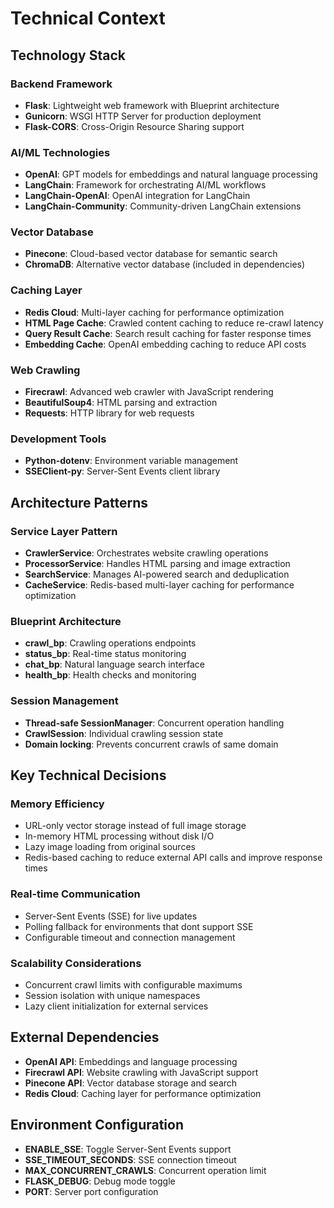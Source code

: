 # Technical Context

## Technology Stack

### Backend Framework

- **Flask**: Lightweight web framework with Blueprint architecture
- **Gunicorn**: WSGI HTTP Server for production deployment
- **Flask-CORS**: Cross-Origin Resource Sharing support

### AI/ML Technologies

- **OpenAI**: GPT models for embeddings and natural language processing
- **LangChain**: Framework for orchestrating AI/ML workflows
- **LangChain-OpenAI**: OpenAI integration for LangChain
- **LangChain-Community**: Community-driven LangChain extensions

### Vector Database

- **Pinecone**: Cloud-based vector database for semantic search
- **ChromaDB**: Alternative vector database (included in dependencies)

### Caching Layer

- **Redis Cloud**: Multi-layer caching for performance optimization
- **HTML Page Cache**: Crawled content caching to reduce re-crawl latency
- **Query Result Cache**: Search result caching for faster response times
- **Embedding Cache**: OpenAI embedding caching to reduce API costs

### Web Crawling

- **Firecrawl**: Advanced web crawler with JavaScript rendering
- **BeautifulSoup4**: HTML parsing and extraction
- **Requests**: HTTP library for web requests

### Development Tools

- **Python-dotenv**: Environment variable management
- **SSEClient-py**: Server-Sent Events client library

## Architecture Patterns

### Service Layer Pattern

- **CrawlerService**: Orchestrates website crawling operations
- **ProcessorService**: Handles HTML parsing and image extraction
- **SearchService**: Manages AI-powered search and deduplication
- **CacheService**: Redis-based multi-layer caching for performance optimization

### Blueprint Architecture

- **crawl_bp**: Crawling operations endpoints
- **status_bp**: Real-time status monitoring
- **chat_bp**: Natural language search interface
- **health_bp**: Health checks and monitoring

### Session Management

- **Thread-safe SessionManager**: Concurrent operation handling
- **CrawlSession**: Individual crawling session state
- **Domain locking**: Prevents concurrent crawls of same domain

## Key Technical Decisions

### Memory Efficiency

- URL-only vector storage instead of full image storage
- In-memory HTML processing without disk I/O
- Lazy image loading from original sources
- Redis-based caching to reduce external API calls and improve response times

### Real-time Communication

- Server-Sent Events (SSE) for live updates
- Polling fallback for environments that dont support SSE
- Configurable timeout and connection management

### Scalability Considerations

- Concurrent crawl limits with configurable maximums
- Session isolation with unique namespaces
- Lazy client initialization for external services

## External Dependencies

- **OpenAI API**: Embeddings and language processing
- **Firecrawl API**: Website crawling with JavaScript support
- **Pinecone API**: Vector database storage and search
- **Redis Cloud**: Caching layer for performance optimization

## Environment Configuration

- **ENABLE_SSE**: Toggle Server-Sent Events support
- **SSE_TIMEOUT_SECONDS**: SSE connection timeout
- **MAX_CONCURRENT_CRAWLS**: Concurrent operation limit
- **FLASK_DEBUG**: Debug mode toggle
- **PORT**: Server port configuration
